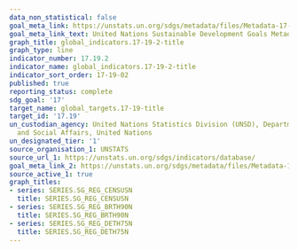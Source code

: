 ```yaml
---
data_non_statistical: false
goal_meta_link: https://unstats.un.org/sdgs/metadata/files/Metadata-17-19-02a.pdf
goal_meta_link_text: United Nations Sustainable Development Goals Metadata (pdf 468kB)
graph_title: global_indicators.17-19-2-title
graph_type: line
indicator_number: 17.19.2
indicator_name: global_indicators.17-19-2-title
indicator_sort_order: 17-19-02
published: true
reporting_status: complete
sdg_goal: '17'
target_name: global_targets.17-19-title
target_id: '17.19'
un_custodian_agency: United Nations Statistics Division (UNSD), Department of Economic
  and Social Affairs, United Nations
un_designated_tier: '1'
source_organisation_1: UNSTATS
source_url_1: https://unstats.un.org/sdgs/indicators/database/
goal_meta_link_2: https://unstats.un.org/sdgs/metadata/files/Metadata-17-19-02b.pdf
source_active_1: true
graph_titles:
- series: SERIES.SG_REG_CENSUSN
  title: SERIES.SG_REG_CENSUSN
- series: SERIES.SG_REG_BRTH90N
  title: SERIES.SG_REG_BRTH90N
- series: SERIES.SG_REG_DETH75N
  title: SERIES.SG_REG_DETH75N
---
```

